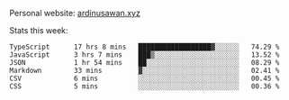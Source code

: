 Personal website: [ardinusawan.xyz](https://ardinusawan.xyz)

Stats this week:
<!--START_SECTION:waka-->

```text
TypeScript      17 hrs 8 mins   ██████████████████▓░░░░░░   74.29 %
JavaScript      3 hrs 7 mins    ███▒░░░░░░░░░░░░░░░░░░░░░   13.52 %
JSON            1 hr 54 mins    ██░░░░░░░░░░░░░░░░░░░░░░░   08.29 %
Markdown        33 mins         ▓░░░░░░░░░░░░░░░░░░░░░░░░   02.41 %
CSV             6 mins          ░░░░░░░░░░░░░░░░░░░░░░░░░   00.45 %
CSS             5 mins          ░░░░░░░░░░░░░░░░░░░░░░░░░   00.36 %
```

<!--END_SECTION:waka-->
